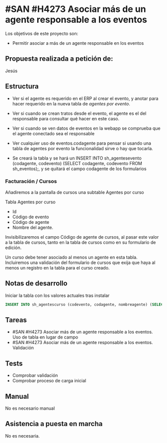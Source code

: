 # #SAN #H4273 Asociar más de un agente responsable a los eventos

Los objetivos de este proyecto son:
+ Permitir asociar a más de un agente responsable en los eventos

## Propuesta realizada a petición de:
Jesús

## Estructura
+ Ver si el agente es requerido en el ERP al crear el evento, y anotar para hacer requerido en la nueva tabla de _agentes por evento_.

+ Ver si cuando se crean tratos desde el evento, el agente es el del responsable para consultar qué hacer en este caso.

+ Ver si cuando se ven datos de eventos en la webapp se comprueba que el agente conectado sea el responsable

+ Ver cualquier uso de eventos.codagente para pensar si usando una tabla de agentes por evento la funcionalidad sirve o hay que tocarla.

+ Se creará la tabla y se hará un INSERT INTO sh_agentesevento (codagente, codevento) (SELECT codagente, codevento FROM sh_eventos);, y se quitará el campo codagente de los formularios 

### Facturación / Cursos
Añadiremos a la pantalla de cursos una subtable Agentes por curso

Tabla Agentes por curso
+ Id
+ Código de evento
+ Código de agente
+ Nombre del agente.


Invisibilizaremos el campo Código de agente de cursos, al pasar este valor a la tabla de cursos, tanto en la tabla de cursos como en su formulario de edición.

Un curso debe tener asociado al menos un agente en esta tabla. Incluiremos una validación del formulario de cursos que exija que haya al menos un registro en la tabla para el curso creado.

## Notas de desarrollo
Iniciar la tabla con los valores actuales tras instalar
```sql
INSERT INTO sh_agentescurso (codevento, codagente, nombreagente) (SELECT c.codevento, c.codagente, a.nombreap FROM cursos c INNER JOIN agentes a ON c.codagente = a.codagente)
```


## Tareas
* #SAN #H4273 Asociar más de un agente responsable a los eventos. Uso de tabla en lugar de campo
* #SAN #H4273 Asociar más de un agente responsable a los eventos. Validación

## Tests
+ Comprobar validación
+ Comprobar proceso de carga inicial

## Manual
No es necesario manual

## Asistencia a puesta en marcha
No es necesaria.
